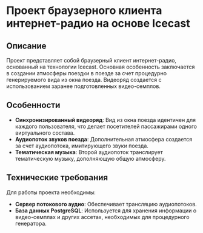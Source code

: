 
# Проект браузерного клиента интернет-радио на основе Icecast

## Описание

Проект представляет собой браузерный клиент интернет-радио, основанный на технологии Icecast. Основная особенность заключается в создании атмосферы поездки в поезде за счет процедурно генерируемого вида из окна поезда. Видеоряд создается с использованием заранее подготовленных видео-семплов.

## Особенности

- **Синхронизированный видеоряд**: Вид из окна поезда идентичен для каждого пользователя, что делает посетителей пассажирами одного виртуального состава.
- **Аудиопоток звуков поезда**: Дополнительная атмосфера создается за счет аудиопотока, имитирующего звуки поезда.
- **Тематическая музыка**: Второй аудиопоток транслирует тематическую музыку, дополняющую общую атмосферу.

## Технические требования

Для работы проекта необходимы:

- **Сервер потокового аудио**: Обеспечивает трансляцию аудиопотоков.
- **База данных PostgreSQL**: Используется для хранения информации о видео-семплах и других ассетах, необходимых для процедурного генератора.
